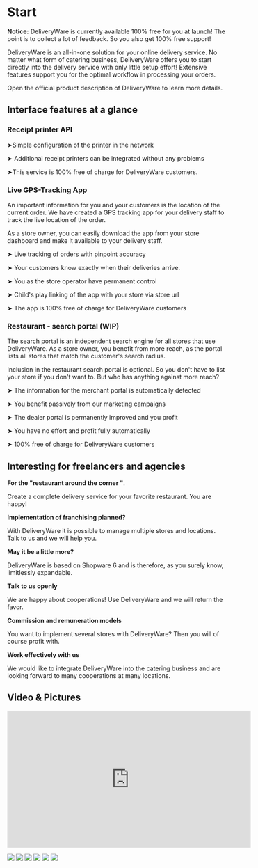 # Start

**Notice:** DeliveryWare is currently available 100% free for you at launch! The point is to collect a lot of feedback. So you also get 100% free support!

DeliveryWare is an all-in-one solution for your online delivery service. No matter what form of catering business, DeliveryWare offers you to start directly into the delivery service with only little setup effort! Extensive features support you for the optimal workflow in processing your orders.

Open the official product description of DeliveryWare to learn more details.



## Interface features at a glance

### Receipt printer API
➤Simple configuration of the printer in the network

➤ Additional receipt printers can be integrated without any problems

➤This service is 100% free of charge for DeliveryWare customers.




### Live GPS-Tracking App
An important information for you and your customers is the location of the current order. We have created a GPS tracking app for your delivery staff to track the live location of the order.

As a store owner, you can easily download the app from your store dashboard and make it available to your delivery staff.

➤ Live tracking of orders with pinpoint accuracy

➤ Your customers know exactly when their deliveries arrive.

➤ You as the store operator have permanent control

➤ Child's play linking of the app with your store via store url

➤ The app is 100% free of charge for DeliveryWare customers






### Restaurant - search portal (WIP)
The search portal is an independent search engine for all stores that use DeliveryWare. As a store owner, you benefit from more reach, as the portal lists all stores that match the customer's search radius.

Inclusion in the restaurant search portal is optional. So you don't have to list your store if you don't want to. But who has anything against more reach?

➤ The information for the merchant portal is automatically detected

➤ You benefit passively from our marketing campaigns

➤ The dealer portal is permanently improved and you profit

➤ You have no effort and profit fully automatically

➤ 100% free of charge for DeliveryWare customers



## Interesting for freelancers and agencies

**For the "restaurant around the corner "**.

Create a complete delivery service for your favorite restaurant. You are happy!

**Implementation of franchising planned?**

With DeliveryWare it is possible to manage multiple stores and locations. Talk to us and we will help you.

**May it be a little more?**

DeliveryWare is based on Shopware 6 and is therefore, as you surely know, limitlessly expandable.

**Talk to us openly**

We are happy about cooperations! Use DeliveryWare and we will return the favor.

**Commission and remuneration models**

You want to implement several stores with DeliveryWare? Then you will of course profit with.

**Work effectively with us**

We would like to integrate DeliveryWare into the catering business and are looking forward to many cooperations at many locations.



## Video & Pictures
<div>
    <iframe 
        width="560" 
        height="315" 
        src="https://www.youtube.com/embed/PXDDza2qoAw" 
        title="YouTube video player" frameborder="0" 
        allow="accelerometer; autoplay; clipboard-write; encrypted-media; gyroscope; picture-in-picture" allowfullscreen>
    </iframe>
</div>


![](img/dewa-thumbnail.jpg)
![](img/dewa-bondurcker.jpg)
![](img/dewa-franchise.jpg)
![](img/dewa-gpstracking.jpg)
![](img/dewa-livetracking.jpg)
![](img/dewa-produktkonfigurator.jpg)